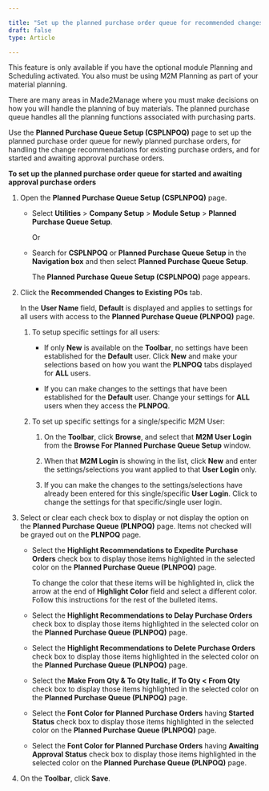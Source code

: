 ```yaml
---

title: "Set up the planned purchase order queue for recommended changes to existing purchase orders"
draft: false
type: Article

---
```


This feature is only available if you have the optional module Planning and Scheduling activated. You also must be using M2M Planning as part of your material planning.

There are many areas in Made2Manage where you must make decisions on how you will handle the planning of buy materials. The planned purchase queue handles all the planning functions associated with purchasing parts.

Use the **Planned Purchase Queue Setup (CSPLNPOQ)** page to set up the planned purchase order queue for newly planned purchase orders, for handling the change recommendations for existing purchase orders, and for started and awaiting approval purchase orders.

**To set up the planned purchase order queue for started and awaiting approval purchase orders**

1. Open the **Planned Purchase Queue Setup (CSPLNPOQ)** page.

    - Select **Utilities** > **Company Setup** > **Module Setup** > **Planned Purchase Queue Setup**.

        Or

    - Search for **CSPLNPOQ** or **Planned Purchase Queue Setup** in the **Navigation box** and then select **Planned Purchase Queue Setup**.

       The **Planned Purchase Queue Setup (CSPLNPOQ)** page appears.

2. Click the **Recommended Changes to Existing POs** tab.

    In the **User Name** field, **Default** is displayed and applies to settings for all users with access to the **Planned Purchase Queue (PLNPOQ)** page.

      1. To setup specific settings for all users:

         - If only **New** is available on the **Toolbar**, no settings have been established for the **Default** user. Click **New** and make your selections based on how you want the **PLNPOQ** tabs displayed for **ALL** users.

         - If you can make changes to the settings that have been established for the **Default** user. Change your settings for **ALL** users when they access the **PLNPOQ**.

    2. To set up specific settings for a single/specific M2M User:

        1. On the **Toolbar**, click **Browse**, and select that **M2M User Login** from the **Browse For Planned Purchase Queue Setup** window.

        2. When that **M2M Login** is showing in the list, click **New** and enter the settings/selections you want applied to that **User Login** only.

        3. If you can make the changes to the settings/selections have already been entered for this single/specific **User Login**. Click to change the settings for that specific/single user login.

3. Select or clear each check box to display or not display the option on the **Planned Purchase Queue (PLNPOQ)** page. Items not checked will be grayed out on the **PLNPOQ** page.

   - Select the **Highlight Recommendations to Expedite Purchase Orders** check box to display those items highlighted in the selected color on the **Planned Purchase Queue (PLNPOQ)** page.

        To change the color that these items will be highlighted in, click the arrow at the end of **Highlight Color** field and select a different color. Follow this instructions for the rest of the bulleted items.

   - Select the **Highlight Recommendations to Delay Purchase Orders** check box to display those items highlighted in the selected color on the **Planned Purchase Queue (PLNPOQ)** page.

   - Select the **Highlight Recommendations to Delete Purchase Orders** check box to display those items highlighted in the selected color on the **Planned Purchase Queue (PLNPOQ)** page.

   - Select the **Make From Qty & To Qty Italic, if To Qty < From Qty** check box to display those items highlighted in the selected color on the **Planned Purchase Queue (PLNPOQ)** page.

   - Select the **Font Color for Planned Purchase Orders** having **Started Status** check box to display those items highlighted in the selected color on the **Planned Purchase Queue (PLNPOQ)** page.

   - Select the **Font Color for Planned Purchase Orders** having **Awaiting Approval Status** check box to display those items highlighted in the selected color on the **Planned Purchase Queue (PLNPOQ)** page.

4. On the **Toolbar**, click **Save**.

​